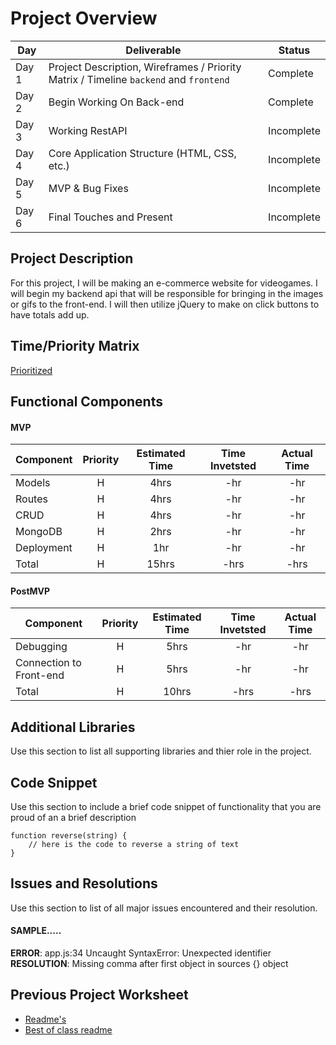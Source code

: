 # Project Overview

|  Day | Deliverable | Status
|---|---| ---|
|Day 1| Project Description, Wireframes / Priority Matrix / Timeline `backend` and `frontend`| Complete
|Day 2| Begin Working On Back-end | Complete
|Day 3| Working RestAPI | Incomplete
|Day 4| Core Application Structure (HTML, CSS, etc.) | Incomplete
|Day 5| MVP & Bug Fixes | Incomplete
|Day 6| Final Touches and Present | Incomplete

## Project Description

For this project, I will be making an e-commerce website for videogames. I will begin my backend api that will be responsible for bringing in the images or gifs to the front-end. I will then utilize jQuery to make on click buttons to have totals add up. 

## Time/Priority Matrix 
[Prioritized](https://res.cloudinary.com/stephaniev/image/upload/v1596221373/BACKEND_-_Time_Priority_Matrix_tvbp0q.png) 

## Functional Components

#### MVP
| Component | Priority | Estimated Time | Time Invetsted | Actual Time |
| --- | :---: |  :---: | :---: | :---: |
| Models | H | 4hrs | -hr | -hr|
| Routes | H | 4hrs | -hr | -hr|
| CRUD | H | 4hrs | -hr | -hr|
| MongoDB | H | 2hrs | -hr | -hr|
| Deployment | H | 1hr | -hr | -hr|
| Total | H | 15hrs| -hrs | -hrs |

#### PostMVP
| Component | Priority | Estimated Time | Time Invetsted | Actual Time |
| --- | :---: |  :---: | :---: | :---: |
| Debugging | H | 5hrs | -hr | -hr|
| Connection to Front-end | H | 5hrs | -hr | -hr|
| Total | H | 10hrs| -hrs | -hrs |

## Additional Libraries
 Use this section to list all supporting libraries and thier role in the project. 

## Code Snippet

Use this section to include a brief code snippet of functionality that you are proud of an a brief description  

```
function reverse(string) {
	// here is the code to reverse a string of text
}
```

## Issues and Resolutions
 Use this section to list of all major issues encountered and their resolution.

#### SAMPLE.....
**ERROR**: app.js:34 Uncaught SyntaxError: Unexpected identifier                                
**RESOLUTION**: Missing comma after first object in sources {} object

## Previous Project Worksheet
 - [Readme's](https://github.com/jkeohan/fewd-class-repo/tree/master/final-project-worksheet/project-worksheet-examples)
 - [Best of class readme](https://github.com/jkeohan/fewd-class-repo/blob/master/final-project-worksheet/project-worksheet-examples/portfolio-gracie.md)

